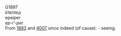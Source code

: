 <body>
  <p>G1897<br>  ἐπείπερ  <br> epeiper  <br><i>ep-i‘-per </i><br>From <a href="g1893.htm">1893</a> and <a href="g4007.htm">4007</a>  <i>since</i> indeed (of cause): - seeing.<br></p>
 </body>